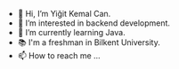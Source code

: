 - 👋 Hi, I’m Yiğit Kemal Can.
- 👀 I’m interested in backend development.
- 🌱 I’m currently learning Java.
- 📚 I'm a freshman in Bilkent University.
- 📫 How to reach me ...

<!---
yigitkemalcan/yigitkemalcan is a ✨ special ✨ repository because its `README.md` (this file) appears on your GitHub profile.
You can click the Preview link to take a look at your changes.
--->
